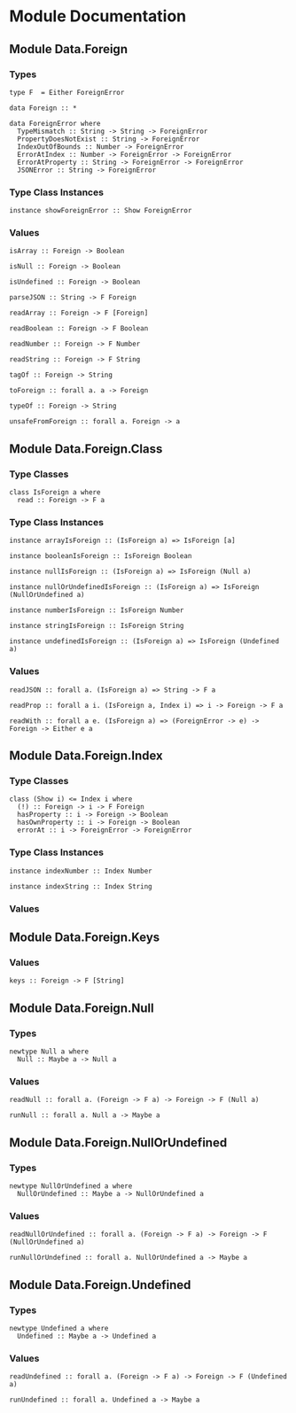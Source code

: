 # Module Documentation

## Module Data.Foreign

### Types

    type F  = Either ForeignError

    data Foreign :: *

    data ForeignError where
      TypeMismatch :: String -> String -> ForeignError
      PropertyDoesNotExist :: String -> ForeignError
      IndexOutOfBounds :: Number -> ForeignError
      ErrorAtIndex :: Number -> ForeignError -> ForeignError
      ErrorAtProperty :: String -> ForeignError -> ForeignError
      JSONError :: String -> ForeignError


### Type Class Instances

    instance showForeignError :: Show ForeignError


### Values

    isArray :: Foreign -> Boolean

    isNull :: Foreign -> Boolean

    isUndefined :: Foreign -> Boolean

    parseJSON :: String -> F Foreign

    readArray :: Foreign -> F [Foreign]

    readBoolean :: Foreign -> F Boolean

    readNumber :: Foreign -> F Number

    readString :: Foreign -> F String

    tagOf :: Foreign -> String

    toForeign :: forall a. a -> Foreign

    typeOf :: Foreign -> String

    unsafeFromForeign :: forall a. Foreign -> a


## Module Data.Foreign.Class

### Type Classes

    class IsForeign a where
      read :: Foreign -> F a


### Type Class Instances

    instance arrayIsForeign :: (IsForeign a) => IsForeign [a]

    instance booleanIsForeign :: IsForeign Boolean

    instance nullIsForeign :: (IsForeign a) => IsForeign (Null a)

    instance nullOrUndefinedIsForeign :: (IsForeign a) => IsForeign (NullOrUndefined a)

    instance numberIsForeign :: IsForeign Number

    instance stringIsForeign :: IsForeign String

    instance undefinedIsForeign :: (IsForeign a) => IsForeign (Undefined a)


### Values

    readJSON :: forall a. (IsForeign a) => String -> F a

    readProp :: forall a i. (IsForeign a, Index i) => i -> Foreign -> F a

    readWith :: forall a e. (IsForeign a) => (ForeignError -> e) -> Foreign -> Either e a


## Module Data.Foreign.Index

### Type Classes

    class (Show i) <= Index i where
      (!) :: Foreign -> i -> F Foreign
      hasProperty :: i -> Foreign -> Boolean
      hasOwnProperty :: i -> Foreign -> Boolean
      errorAt :: i -> ForeignError -> ForeignError


### Type Class Instances

    instance indexNumber :: Index Number

    instance indexString :: Index String


### Values


## Module Data.Foreign.Keys

### Values

    keys :: Foreign -> F [String]


## Module Data.Foreign.Null

### Types

    newtype Null a where
      Null :: Maybe a -> Null a


### Values

    readNull :: forall a. (Foreign -> F a) -> Foreign -> F (Null a)

    runNull :: forall a. Null a -> Maybe a


## Module Data.Foreign.NullOrUndefined

### Types

    newtype NullOrUndefined a where
      NullOrUndefined :: Maybe a -> NullOrUndefined a


### Values

    readNullOrUndefined :: forall a. (Foreign -> F a) -> Foreign -> F (NullOrUndefined a)

    runNullOrUndefined :: forall a. NullOrUndefined a -> Maybe a


## Module Data.Foreign.Undefined

### Types

    newtype Undefined a where
      Undefined :: Maybe a -> Undefined a


### Values

    readUndefined :: forall a. (Foreign -> F a) -> Foreign -> F (Undefined a)

    runUndefined :: forall a. Undefined a -> Maybe a